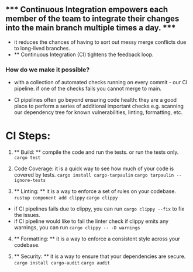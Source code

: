 ## *** Continuous Integration empowers each member of the team to integrate their changes into the main branch multiple times a day. ***

- it reduces the chances of having to sort out messy merge conflicts due to long-lived branches.
- ** Continuous Integration (CI) tightens the feedback loop.

### How do we make it possible?
- with a collection of automated checks running on every commit - our CI pipeline. if one of the checks fails you cannot merge to main.

- CI pipelines often go beyond ensuring code health: they are a good place to perform a series of additional important checks 
 e.g. scanning our dependency tree for known vulnerabilities, linting, formatting, etc.



# CI Steps:
1. ** Build: ** compile the code and run the tests. or run the tests only.
```cargo test```

2. Code Coverage: it is a quick way to see how much of your code is covered by tests.
```cargo install cargo-tarpaulin```
```cargo tarpaulin --ignore-tests```

3. ** Linting: ** it is a way to enforce a set of rules on your codebase. 
```rustup component add clippy```
```cargo clippy```
 * if CI pipelines fails due to clippy, you can run ```cargo clippy --fix``` to fix the issues.
 * if CI pipeline would like to fail the linter check if clippy emits any warnings, you can run ```cargo clippy -- -D warnings```

4. ** Formatting: ** it is a way to enforce a consistent style across your codebase.

5. ** Security: ** it is a way to ensure that your dependencies are secure.
```cargo install cargo-audit```
```cargo audit```


